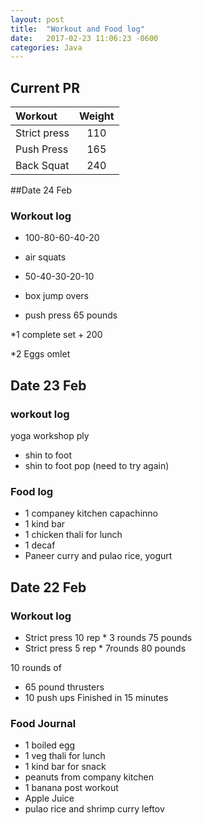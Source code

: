```yaml
---
layout: post
title:  "Workout and Food log"
date:   2017-02-23 11:06:23 -0600
categories: Java
---
```


## Current PR

|Workout |Weight  |
|:--------|:-------:|
|Strict press | 110 |
|Push Press |165|
|Back Squat | 240 |


##Date 24 Feb

### Workout log

* 100-80-60-40-20
* air squats

* 50-40-30-20-10
* box jump overs
* push press 65 pounds

*1 complete set + 200



*2 Eggs omlet
## Date 23 Feb


### workout log
 yoga workshop ply
* shin to foot
* shin to foot pop (need to try again)



### Food log

* 1 companey kitchen capachinno
* 1 kind bar 
* 1 chicken thali for lunch
* 1 decaf
* Paneer curry and pulao rice, yogurt


## Date 22 Feb


### Workout log

* Strict press 10  rep * 3 rounds  75 pounds
* Strict press  5 rep * 7rounds     80 pounds

10 rounds of 

* 65 pound thrusters
* 10 push ups 
Finished in 15 minutes


### Food Journal 

* 1 boiled egg
* 1 veg thali for lunch
* 1 kind bar for snack 
* peanuts from company kitchen
* 1 banana post workout
* Apple Juice
* pulao rice and shrimp curry leftov